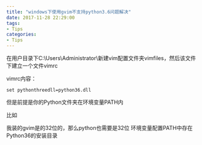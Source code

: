 ```yaml
---
title: "windows下使用gvim不支持python3.6问题解决"
date: 2017-11-28 22:29:00
tags:
- Tips
categories:
- Tips
---
```


在用户目录下C:\Users\Administrator\新建vim配置文件夹vimfiles，然后该文件下建立一个文件vimrc  

vimrc内容：
```
set pythonthreedll=python36.dll
```

但是前提是你的Python文件夹在环境变量PATH内

比如

我装的gvim是的32位的，那么python也需要是32位
环境变量配置PATH中存在Python36的安装目录